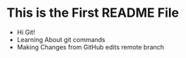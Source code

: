  # This is the First README File
  - Hi Git!
  - Learning About git commands
  - Making Changes from GitHub edits remote branch
